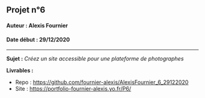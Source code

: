 ## Projet n°6
#### Auteur : Alexis Fournier
#### Date début : 29/12/2020

---
**Sujet :** *Créez un site accessible pour une plateforme de photographes*  

**Livrables :**
- Repo : https://github.com/fournier-alexis/AlexisFournier_6_29122020
- Site : https://portfolio-fournier-alexis.yo.fr/P6/
